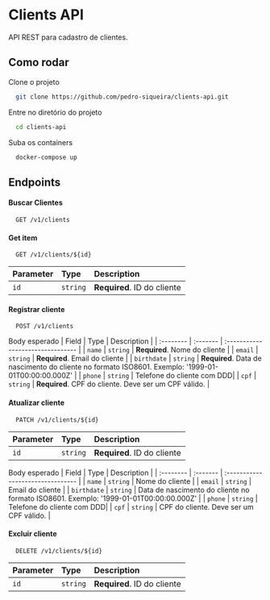 
# Clients API

API REST para cadastro de clientes.
## Como rodar

Clone o projeto

```bash
  git clone https://github.com/pedro-siqueira/clients-api.git
```

Entre no diretório do projeto

```bash
  cd clients-api
```

Suba os containers

```bash
  docker-compose up
```

## Endpoints

#### Buscar Clientes

```
  GET /v1/clients
```

#### Get item

```
  GET /v1/clients/${id}
```

| Parameter | Type     | Description                       |
| :-------- | :------- | :-------------------------------- |
| `id`      | `string` | **Required**. ID do cliente |

#### Registrar cliente

```
  POST /v1/clients
```
Body esperado
| Field | Type     | Description                       |
| :-------- | :------- | :-------------------------------- |
| `name`      | `string` | **Required**. Nome do cliente |
| `email`      | `string` | **Required**. Email do cliente |
| `birthdate`      | `string` | **Required**. Data de nascimento do cliente no formato ISO8601. Exemplo: '1999-01-01T00:00:00.000Z' |
| `phone`      | `string` | Telefone do cliente com DDD|
| `cpf`      | `string` | **Required**. CPF do cliente. Deve ser um CPF válido. |


#### Atualizar cliente

```
  PATCH /v1/clients/${id}
```

| Parameter | Type     | Description                       |
| :-------- | :------- | :-------------------------------- |
| `id`      | `string` | **Required**. ID do cliente |

Body esperado
| Field | Type     | Description                       |
| :-------- | :------- | :-------------------------------- |
| `name`      | `string` | Nome do cliente |
| `email`      | `string` | Email do cliente |
| `birthdate`      | `string` | Data de nascimento do cliente no formato ISO8601. Exemplo: '1999-01-01T00:00:00.000Z' |
| `phone`      | `string` | Telefone do cliente com DDD|
| `cpf`      | `string` | CPF do cliente. Deve ser um CPF válido. |

#### Excluir cliente

```
  DELETE /v1/clients/${id}
```

| Parameter | Type     | Description                       |
| :-------- | :------- | :-------------------------------- |
| `id`      | `string` | **Required**. ID do cliente |
